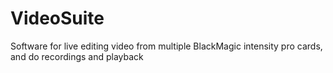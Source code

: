 VideoSuite
==========

Software for live editing video from multiple BlackMagic intensity pro cards, and do recordings and playback